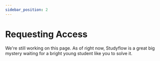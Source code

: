 ```yaml
---
sidebar_position: 2
---
```


# Requesting Access

We're still working on this page. As of right now, Studyflow is a great big mystery waiting for a bright young student like you to solve it.
